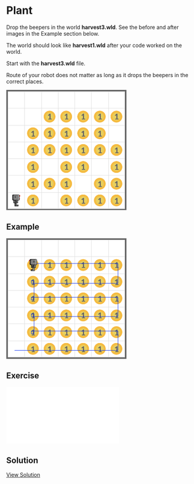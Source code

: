# Plant

Drop the beepers in the world **harvest3.wld**. See the before and after images in the Example section below.

The world should look like **harvest1.wld** after your code worked on the world.

Start with the **harvest3.wld** file.

Route of your robot does not matter as long as it drops the beepers in the correct places.

<img src="../assets/04-1-harvest-more-before.png" style="max-width:320px" />

## Example

<img src="../assets/04-2-plant-after.png" style="max-width:320px" />

## Exercise

<iframe class="u-pad-embed" src="../pads/plant/
exercise_embed/" frameborder="0"></iframe>

## Solution

<a class="c-button" href="../04-2-plant-solution">View Solution</a>